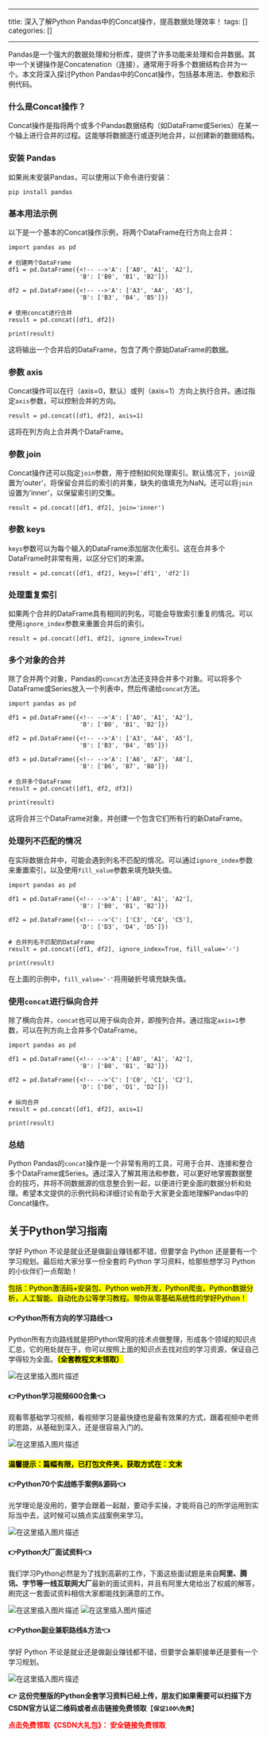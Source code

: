 
--- 
title:  深入了解Python Pandas中的Concat操作，提高数据处理效率！ 
tags: []
categories: [] 

---
Pandas是一个强大的数据处理和分析库，提供了许多功能来处理和合并数据。其中一个关键操作是Concatenation（连接），通常用于将多个数据结构合并为一个。本文将深入探讨Python Pandas中的Concat操作，包括基本用法、参数和示例代码。

### 什么是Concat操作？

Concat操作是指将两个或多个Pandas数据结构（如DataFrame或Series）在某一个轴上进行合并的过程。这能够将数据逐行或逐列地合并，以创建新的数据结构。

### 安装 Pandas

如果尚未安装Pandas，可以使用以下命令进行安装：

```
pip install pandas   

```

### 基本用法示例

以下是一个基本的Concat操作示例，将两个DataFrame在行方向上合并：

```
import pandas as pd

# 创建两个DataFrame
df1 = pd.DataFrame({<!-- -->'A': ['A0', 'A1', 'A2'],
                    'B': ['B0', 'B1', 'B2']})

df2 = pd.DataFrame({<!-- -->'A': ['A3', 'A4', 'A5'],
                    'B': ['B3', 'B4', 'B5']})

# 使用concat进行合并
result = pd.concat([df1, df2])

print(result)

```

这将输出一个合并后的DataFrame，包含了两个原始DataFrame的数据。

### 参数 axis

Concat操作可以在行（axis=0，默认）或列（axis=1）方向上执行合并。通过指定`axis`参数，可以控制合并的方向。

```
result = pd.concat([df1, df2], axis=1)

```

这将在列方向上合并两个DataFrame。

### 参数 join

Concat操作还可以指定`join`参数，用于控制如何处理索引。默认情况下，`join`设置为’outer’，将保留合并后的索引的并集，缺失的值填充为NaN。还可以将`join`设置为’inner’，以保留索引的交集。

```
result = pd.concat([df1, df2], join='inner')

```

### 参数 keys

`keys`参数可以为每个输入的DataFrame添加层次化索引。这在合并多个DataFrame时非常有用，以区分它们的来源。

```
result = pd.concat([df1, df2], keys=['df1', 'df2'])

```

### 处理重复索引

如果两个合并的DataFrame具有相同的列名，可能会导致索引重复的情况。可以使用`ignore_index`参数来重置合并后的索引。

```
result = pd.concat([df1, df2], ignore_index=True)

```

### 多个对象的合并

除了合并两个对象，Pandas的`concat`方法还支持合并多个对象。可以将多个DataFrame或Series放入一个列表中，然后传递给`concat`方法。

```
import pandas as pd

df1 = pd.DataFrame({<!-- -->'A': ['A0', 'A1', 'A2'],
                    'B': ['B0', 'B1', 'B2']})

df2 = pd.DataFrame({<!-- -->'A': ['A3', 'A4', 'A5'],
                    'B': ['B3', 'B4', 'B5']})

df3 = pd.DataFrame({<!-- -->'A': ['A6', 'A7', 'A8'],
                    'B': ['B6', 'B7', 'B8']})

# 合并多个DataFrame
result = pd.concat([df1, df2, df3])

print(result)

```

这将合并三个DataFrame对象，并创建一个包含它们所有行的新DataFrame。

### 处理列不匹配的情况

在实际数据合并中，可能会遇到列名不匹配的情况。可以通过`ignore_index`参数来重置索引，以及使用`fill_value`参数来填充缺失值。

```
import pandas as pd

df1 = pd.DataFrame({<!-- -->'A': ['A0', 'A1', 'A2'],
                    'B': ['B0', 'B1', 'B2']})

df2 = pd.DataFrame({<!-- -->'C': ['C3', 'C4', 'C5'],
                    'D': ['D3', 'D4', 'D5']})

# 合并列名不匹配的DataFrame
result = pd.concat([df1, df2], ignore_index=True, fill_value='-')

print(result)

```

在上面的示例中，`fill_value='-'`将用破折号填充缺失值。

### 使用`concat`进行纵向合并

除了横向合并，`concat`也可以用于纵向合并，即按列合并。通过指定`axis=1`参数，可以在列方向上合并多个DataFrame。

```
import pandas as pd

df1 = pd.DataFrame({<!-- -->'A': ['A0', 'A1', 'A2'],
                    'B': ['B0', 'B1', 'B2']})

df2 = pd.DataFrame({<!-- -->'C': ['C0', 'C1', 'C2'],
                    'D': ['D0', 'D1', 'D2']})

# 纵向合并
result = pd.concat([df1, df2], axis=1)

print(result)

```

### 总结

Python Pandas的`concat`操作是一个非常有用的工具，可用于合并、连接和整合多个DataFrame或Series。通过深入了解其用法和参数，可以更好地掌握数据整合的技巧，并将不同数据源的信息整合到一起，以便进行更全面的数据分析和处理。希望本文提供的示例代码和详细讨论有助于大家更全面地理解Pandas中的Concat操作。

## 关于Python学习指南

学好 Python 不论是就业还是做副业赚钱都不错，但要学会 Python 还是要有一个学习规划。最后给大家分享一份全套的 Python 学习资料，给那些想学习 Python 的小伙伴们一点帮助！

<mark>包括：Python激活码+安装包、Python web开发，Python爬虫，Python数据分析，人工智能、自动化办公等学习教程。带你从零基础系统性的学好Python！</mark>

#### 👉Python所有方向的学习路线👈

Python所有方向路线就是把Python常用的技术点做整理，形成各个领域的知识点汇总，它的用处就在于，你可以按照上面的知识点去找对应的学习资源，保证自己学得较为全面。<mark>**（全套教程文末领取）**</mark>

<img src="https://img-blog.csdnimg.cn/3c4ee87941694f3789398db3d52a2637.png#pic_center" alt="在这里插入图片描述">

#### 👉Python学习视频600合集👈

观看零基础学习视频，看视频学习是最快捷也是最有效果的方式，跟着视频中老师的思路，从基础到深入，还是很容易入门的。

<img src="https://img-blog.csdnimg.cn/64c89bf6293d4699bf7ee8f34b9e69fd.png#pic_center" alt="在这里插入图片描述">

#### <mark>温馨提示：篇幅有限，已打包文件夹，获取方式在：文末</mark>

#### 👉Python70个实战练手案例&amp;源码👈

光学理论是没用的，要学会跟着一起敲，要动手实操，才能将自己的所学运用到实际当中去，这时候可以搞点实战案例来学习。

<img src="https://img-blog.csdnimg.cn/2017b67544f94e8898db755e2703224a.png#pic_center" alt="在这里插入图片描述">

#### 👉Python大厂面试资料👈

我们学习Python必然是为了找到高薪的工作，下面这些面试题是来自**阿里、腾讯、字节等一线互联网大厂**最新的面试资料，并且有阿里大佬给出了权威的解答，刷完这一套面试资料相信大家都能找到满意的工作。

<img src="https://img-blog.csdnimg.cn/3055c54d3224495987c589f150324d73.png#pic_center" alt="在这里插入图片描述">

<img src="https://img-blog.csdnimg.cn/b0751719fe914aec8c8d09f62f772e44.png#pic_center" alt="在这里插入图片描述">

#### 👉Python副业兼职路线&amp;方法👈

学好 Python 不论是就业还是做副业赚钱都不错，但要学会兼职接单还是要有一个学习规划。

<img src="https://img-blog.csdnimg.cn/01bcd7cbfd6d43fb85ef410766735154.png#pic_center" alt="在这里插入图片描述">

**👉** **这份完整版的Python全套学习资料已经上传，朋友们如果需要可以扫描下方CSDN官方认证二维码或者点击链接免费领取**【**`保证100%免费`**】

<font color="red">**点击免费领取《CSDN大礼包》： 安全链接免费领取**</font>
